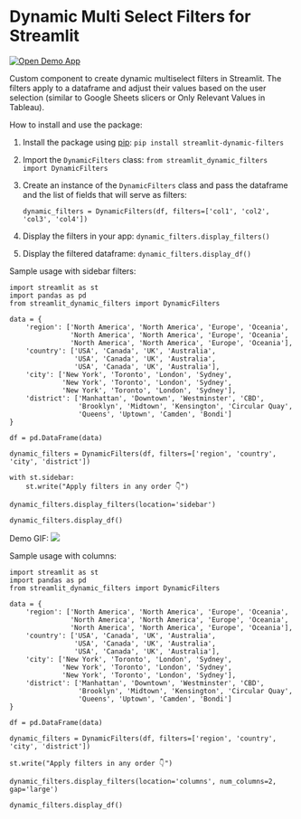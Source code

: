 # Dynamic Multi Select Filters for Streamlit
[![Open Demo App](https://static.streamlit.io/badges/streamlit_badge_black_white.svg)](https://dynamic-filters-demo.streamlit.app/)

Custom component to create dynamic multiselect filters in Streamlit. 
The filters apply to a dataframe and adjust their values based on the user selection (similar to Google Sheets slicers or Only Relevant Values in Tableau).

How to install and use the package:
1. Install the package using [pip](https://pypi.org/project/streamlit-dynamic-filters/):
    ```pip install streamlit-dynamic-filters```
2. Import the `DynamicFilters` class:
    ```from streamlit_dynamic_filters import DynamicFilters```
3. Create an instance of the `DynamicFilters` class and pass the dataframe and the list of fields that will serve as filters:

    ```dynamic_filters = DynamicFilters(df, filters=['col1', 'col2', 'col3', 'col4'])```
4. Display the filters in your app:
    ```dynamic_filters.display_filters()```
5. Display the filtered dataframe:
    ```dynamic_filters.display_df()```


Sample usage with sidebar filters:

```
import streamlit as st
import pandas as pd
from streamlit_dynamic_filters import DynamicFilters

data = {
    'region': ['North America', 'North America', 'Europe', 'Oceania',
               'North America', 'North America', 'Europe', 'Oceania',
               'North America', 'North America', 'Europe', 'Oceania'],
    'country': ['USA', 'Canada', 'UK', 'Australia',
                'USA', 'Canada', 'UK', 'Australia',
                'USA', 'Canada', 'UK', 'Australia'],
    'city': ['New York', 'Toronto', 'London', 'Sydney',
             'New York', 'Toronto', 'London', 'Sydney',
             'New York', 'Toronto', 'London', 'Sydney'],
    'district': ['Manhattan', 'Downtown', 'Westminster', 'CBD',
                 'Brooklyn', 'Midtown', 'Kensington', 'Circular Quay',
                 'Queens', 'Uptown', 'Camden', 'Bondi']
}

df = pd.DataFrame(data)

dynamic_filters = DynamicFilters(df, filters=['region', 'country', 'city', 'district'])

with st.sidebar:
    st.write("Apply filters in any order 👇")

dynamic_filters.display_filters(location='sidebar')

dynamic_filters.display_df()
```

Demo GIF:
<img src="https://i.postimg.cc/mDG8BfK4/multiselect-demo.gif"/>   

Sample usage with columns:

```
import streamlit as st
import pandas as pd
from streamlit_dynamic_filters import DynamicFilters

data = {
    'region': ['North America', 'North America', 'Europe', 'Oceania',
               'North America', 'North America', 'Europe', 'Oceania',
               'North America', 'North America', 'Europe', 'Oceania'],
    'country': ['USA', 'Canada', 'UK', 'Australia',
                'USA', 'Canada', 'UK', 'Australia',
                'USA', 'Canada', 'UK', 'Australia'],
    'city': ['New York', 'Toronto', 'London', 'Sydney',
             'New York', 'Toronto', 'London', 'Sydney',
             'New York', 'Toronto', 'London', 'Sydney'],
    'district': ['Manhattan', 'Downtown', 'Westminster', 'CBD',
                 'Brooklyn', 'Midtown', 'Kensington', 'Circular Quay',
                 'Queens', 'Uptown', 'Camden', 'Bondi']
}

df = pd.DataFrame(data)

dynamic_filters = DynamicFilters(df, filters=['region', 'country', 'city', 'district'])

st.write("Apply filters in any order 👇")

dynamic_filters.display_filters(location='columns', num_columns=2, gap='large')

dynamic_filters.display_df()
```
